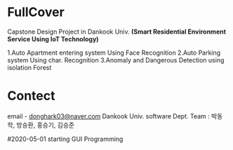 # FullCover
Capstone Design Project in Dankook Univ. __(Smart Residential Environment Service Using  IoT Technology)__

1.Auto Apartment entering system Using Face Recognition 
2.Auto Parking system Using char. Recognition
3.Anomaly and Dangerous Detection using isolation Forest

# Contect
email - donghark03@naver.com
Dankook Univ. software Dept.
Team : 박동학, 방승환, 홍승기, 김승준

#2020-05-01
starting GUI Programming 


